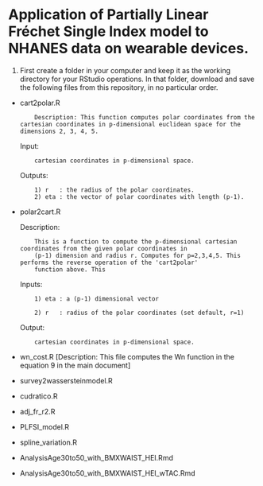 # Application of Partially Linear Fréchet Single Index model to NHANES data on wearable devices.

1. First create a folder in your computer and keep it as the working directory for your RStudio operations. In that folder, download and save the following files from this repository, in no particular order. 

  - cart2polar.R
    
            Description: This function computes polar coordinates from the cartesian coordinates in p-dimensional euclidean space for the dimensions 2, 3, 4, 5.
            
    Input:
    
            cartesian coordinates in p-dimensional space.
             
    Outputs:  
    
            1) r   : the radius of the polar coordinates.
            2) eta : the vector of polar coordinates with length (p-1).

  - polar2cart.R

    Description: 
    
            This is a function to compute the p-dimensional cartesian coordinates from the given polar coordinates in 
            (p-1) dimension and radius r. Computes for p=2,3,4,5. This performs the reverse operation of the 'cart2polar' 
            function above. This 

    Inputs: 
    
            1) eta : a (p-1) dimensional vector
            
            2) r   : radius of the polar coordinates (set default, r=1)
    
    Output:         
            
            cartesian coordinates in p-dimensional space.
    
  - wn_cost.R
    [Description: This file computes the Wn function in the equation 9 in the main document]
  - survey2wassersteinmodel.R
  - cudratico.R
  - adj_fr_r2.R
  - PLFSI_model.R
  - spline_variation.R
  - AnalysisAge30to50_with_BMXWAIST_HEI.Rmd
  - AnalysisAge30to50_with_BMXWAIST_HEI_wTAC.Rmd



